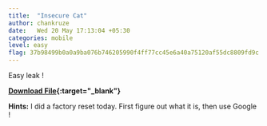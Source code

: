 ```yaml
---
title:  "Insecure Cat"
author: chankruze
date:   Wed 20 May 17:13:04 +05:30
categories: mobile
level: easy
flag: 37b98499b0a0a9ba076b746205990f4ff77cc45e6a40a75120af55dc8809fd9c
---
```


Easy leak !

**[Download File](https://github.com/geekofia/lcu-ctf-bin/raw/master/Insecurecat.zip){:target="_blank"}**

**Hints:** I did a factory reset today. First figure out what it is, then use Google !

<!--walkthrough-->
